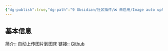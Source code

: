 ```yaml
---
{"dg-publish":true,"dg-path":"9 Obsidian/社区插件/❌ 未启用/Image auto upload.md","permalink":"/9 Obsidian/社区插件/❌ 未启用/Image auto upload/","created":"2025-07-31","updated":"2025-07-31"}
---
```



## 基本信息

简介:: 自动上传图片到图床
链接:: [Github](https://github.com/renmu123/obsidian-image-auto-upload-plugin)